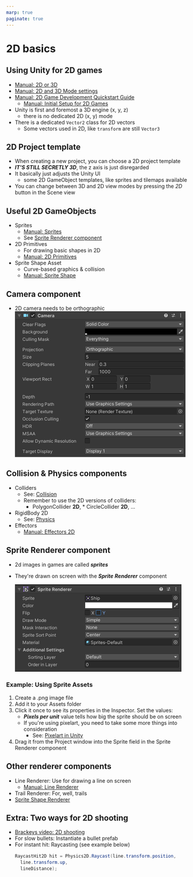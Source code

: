 ```yaml
---
marp: true
paginate: true
---
```

<!-- headingDivider: 3 -->
<!-- class: default -->

# 2D basics

## Using Unity for 2D games

* [Manual: 2D or 3D](https://docs.unity3d.com/Manual/2Dor3D.html)
* [Manual: 2D and 3D Mode settings](https://docs.unity3d.com/Manual/2DAnd3DModeSettings.html)
* [Manual: 2D Game Development Quickstart Guide](https://docs.unity3d.com/Manual/Quickstart2D.html)
  * [Manual: Initial Setup for 2D Games](https://docs.unity3d.com/Manual/Quickstart2DSetup.html)
* Unity is first and foremost a 3D engine (x, y, z)
  * there is no dedicated 2D (x, y) mode
* There is a dedicated `Vector2` class for 2D vectors
  * Some vectors used in 2D, like `transform` are still `Vector3`

## 2D Project template

* When creating a new project, you can choose a 2D project template
* ***IT'S STILL SECRETLY 3D***, the z axis is just disregarded
* It basically just adjusts the Unity UI
  * some 2D GameObject templates, like sprites and tilemaps available
* You can change between 3D and 2D view modes by pressing the *2D* button in the Scene view


## Useful 2D GameObjects

* Sprites
  * [Manual: Sprites](https://docs.unity3d.com/Manual/Sprites.html)
  * See [Sprite Renderer component](#sprite-renderer-component)
* 2D Primitives
  * For drawing basic shapes in 2D
  * [Manual: 2D Primitives](https://docs.unity3d.com/Manual/2DPrimitiveObjects.html)
* Sprite Shape Asset
  * Curve-based graphics & collision
  * [Manual: Sprite Shape](https://docs.unity3d.com/Packages/com.unity.2d.spriteshape@3.0/manual/index.html)

## Camera component

* 2D camera needs to be orthographic
  ![](imgs/camera.png)

## Collision & Physics components

* Colliders
  * See: [Collision](collision.md)
  * Remember to use the 2D versions of colliders:
    * PolygonCollider **2D**, * CircleCollider **2D**, ...
* RigidBody 2D
  * See: [Physics](physics.md)
* Effectors
  * [Manual: Effectors 2D](https://docs.unity3d.com/Manual/Effectors2D.html)

## Sprite Renderer component

* 2d images in games are called ***sprites***
* They're drawn on screen with the ***Sprite Renderer*** component

	![](imgs/sprite-renderer.png)

### Example: Using Sprite Assets

1) Create a .png image file
2) Add it to your Assets folder
3) Click it once to see its properties in the Inspector. Set the values:
   * ***Pixels per unit*** value tells how big the sprite should be on screen
   * If you're using pixelart, you need to take some more things into consideration
     * See: [Pixelart in Unity](../unity-cookbook/2d-art.md#pixelart-in-unity)
4) Drag it from the Project window into the Sprite field in the Sprite Renderer component

## Other renderer components

* Line Renderer: Use for drawing a line on screen
  * [Manual: Line Renderer](https://docs.unity3d.com/Manual/class-LineRenderer.html)
* Trail Renderer: For, well, trails
* [Sprite Shape Renderer](https://docs.unity3d.com/Manual/class-SpriteShapeRenderer.html)

## Extra: Two ways for 2D shooting
<!-- _backgroundColor: pink -->

* [Brackeys video: 2D shooting](https://www.youtube.com/watch?v=wkKsl1Mfp5M)
* For slow bullets: Instantiate a bullet prefab
* For instant hit: Raycasting (see example below)
  ```c#
  RaycastHit2D hit = Physics2D.Raycast(line.transform.position,
    line.transform.up,
    lineDistance);
  ```